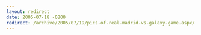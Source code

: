 ```yaml
---
layout: redirect
date: 2005-07-18 -0800
redirect: /archive/2005/07/19/pics-of-real-madrid-vs-galaxy-game.aspx/
---
```

